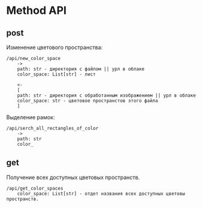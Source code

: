 # Method API

## post

Изменение цветового пространства:

    /api/new_color_space 
        ->
        path: str - директория с файлом || урл в облаке
        color_space: List[str] - лист 
        
        <-
        [
        path: str - директория с обработанным изображением || урл в облаке 
        color_space: str - цветовое пространстов этого файла
        ]

Выделение рамок:

    /api/serch_all_rectangles_of_color
        -> 
        path: str
        color_

## get 

Получение всех доступных цветовых пространств.

    /api/get_color_spaces
        color_space: List[str] - отдет названия всех доступных цветовы пространств.
